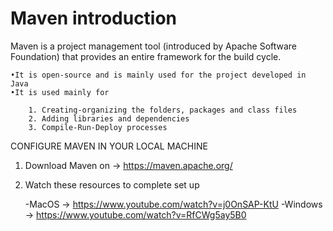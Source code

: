 # Maven introduction

Maven is a project management tool (introduced by Apache Software Foundation)
that provides an entire framework for the build cycle.

    •It is open-source and is mainly used for the project developed in Java
    •It is used mainly for

        1. Creating-organizing the folders, packages and class files
        2. Adding libraries and dependencies
        3. Compile-Run-Deploy processes

CONFIGURE MAVEN IN YOUR LOCAL MACHINE
1. Download Maven on -> https://maven.apache.org/
2. Watch these resources to complete set up

   -MacOS -> https://www.youtube.com/watch?v=j0OnSAP-KtU
   -Windows -> https://www.youtube.com/watch?v=RfCWg5ay5B0